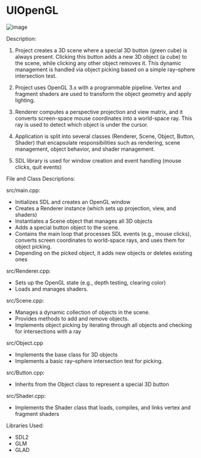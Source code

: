 # UIOpenGL

![image](https://github.com/user-attachments/assets/a08286ad-b0b0-4e2c-b17b-00478a91c0a1)


Description:

1. Project creates a 3D scene where a special 3D button (green cube) is always present.
Clicking this button adds a new 3D object (a cube) to the scene, while clicking any other object removes it.
This dynamic management is handled via object picking based on a simple ray–sphere intersection test.

2. Project uses OpenGL 3.x with a programmable pipeline.
Vertex and fragment shaders are used to transform the object geometry and apply lighting.

3. Renderer computes a perspective projection and view matrix, and it converts
screen-space mouse coordinates into a world-space ray. This ray is used to detect which object is under the cursor.

4. Application is split into several classes (Renderer, Scene, Object, Button, Shader) that encapsulate responsibilities such as rendering,
scene management, object behavior, and shader management.

5. SDL library is used for window creation and event handling (mouse clicks, quit events)


File and Class Descriptions:

src/main.cpp:
- Initializes SDL and creates an OpenGL window
- Creates a Renderer instance (which sets up projection, view, and shaders)
- Instantiates a Scene object that manages all 3D objects
- Adds a special button object to the scene.
- Contains the main loop that processes SDL events (e.g., mouse clicks), converts screen coordinates to world-space rays, and uses them for object picking.
- Depending on the picked object, it adds new objects or deletes existing ones


src/Renderer.cpp:
- Sets up the OpenGL state (e.g., depth testing, clearing color)
- Loads and manages shaders.

src/Scene.cpp:
- Manages a dynamic collection of objects in the scene.
- Provides methods to add and remove objects.
- Implements object picking by iterating through all objects and checking for intersections with a ray


src/Object.cpp
- Implements the base class for 3D objects
- Implements a basic ray–sphere intersection test for picking.

src/Button.cpp:
- Inherits from the Object class to represent a special 3D button

src/Shader.cpp:
- Implements the Shader class that loads, compiles, and links vertex and fragment shaders


Libraries Used:
- SDL2
- GLM
- GLAD

